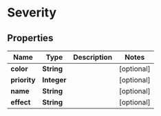 
# Severity

## Properties
Name | Type | Description | Notes
------------ | ------------- | ------------- | -------------
**color** | **String** |  |  [optional]
**priority** | **Integer** |  |  [optional]
**name** | **String** |  |  [optional]
**effect** | **String** |  |  [optional]




